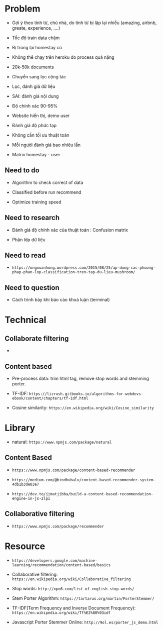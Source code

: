 # Problem

- Gợi ý theo tính từ, chủ nhà, do tính từ bị lặp lại nhiều (amazing, airbnb, greate, experience, ....)

- Tốc độ train data chậm

- Bị trùng lại homestay cũ

- Không thể chạy trên heroku do process quá nặng

- 20k-50k documents

- Chuyển sang lọc cộng tác

- Lọc, đánh giá dữ liệu

- SAI: đánh giá nội dung

- Độ chính xác 90-95%

- Website hiển thị, demo user

- Đánh giá độ phức tạp

- Không cần tối ưu thuật toán

- Mỗi người đánh giá bao nhiêu lần

- Matrix homestay - user


## Need to do

- Algorithm to check correct of data

- Classified before run recommend

- Optimize training speed

## Need to research

- Đánh giá độ chính xác của thuật toán : Confusion matrix

- Phân lớp dữ liệu

## Need to read

- `https://ongxuanhong.wordpress.com/2015/08/25/ap-dung-cac-phuong-phap-phan-lop-classification-tren-tap-du-lieu-mushroom/`


## Need to question

- Cách trình bày khi báo cáo khoá luận (terminal)


# Technical

## Collaborate filtering

-

## Content based

- Pre-process data: trim html tag, remove stop words and stemming porter.

- TF-IDF: `https://lizrush.gitbooks.io/algorithms-for-webdevs-ebook/content/chapters/tf-idf.html`

- Cosine similarity: `https://en.wikipedia.org/wiki/Cosine_similarity`


# Library

 - natural: `https://www.npmjs.com/package/natural`


## Content Based

- `https://www.npmjs.com/package/content-based-recommender`

- `https://medium.com/@bindhubalu/content-based-recommender-system-4db1b3de03e7`

- `https://dev.to/jimatjibba/build-a-content-based-recommendation-engine-in-js-2lpi`

## Collaborative filtering

- `https://www.npmjs.com/package/recommender`

# Resource

- `https://developers.google.com/machine-learning/recommendation/content-based/basics`

- Collaborative filtering: `https://en.wikipedia.org/wiki/Collaborative_filtering`

- Stop words: `http://xpo6.com/list-of-english-stop-words/`

- Stem Porter Algorithm: `https://tartarus.org/martin/PorterStemmer/`

- TF-IDF(Term Frequency and Inverse Document Frequency): `https://en.wikipedia.org/wiki/Tf%E2%80%93idf`


- Javascript Porter Stemmer Online: `http://9ol.es/porter_js_demo.html`
